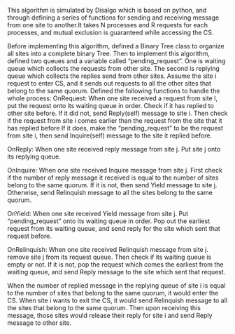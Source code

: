 
This algorithm is simulated by Disalgo which is based on python, and through defining a series of functions for sending 
and receiving message from one site to another.It takes N processes and R requests for each processes, and mutual 
exclusion is guaranteed while accessing the CS.

Before implementing this algorithm, defined a Binary Tree class to organize all sites into a complete binary Tree.
Then to implement this algorithm, defined two queues and a variable called “pending_request”. One is waiting queue 
which collects the requests from other site. The second is replying queue which collects the replies send from other 
sites.
Assume the site i request to enter CS, and it sends out requests to all the other sites that belong to the same quorum. 
Defined the following functions to handle the whole process:
OnRequest:
When one site received a request from site I, put the request onto its waiting queue in order. Check if it has replied 
to other site before. If it did not, send Reply(self) message to site i. Then check if the request from site i comes 
earlier than the request from the site that it has replied before If it does, make the “pending_request” to be the 
request from site i, then send Inquire(self) message to the site it replied before.

OnReply:
When one site received reply message from site j. Put site j onto its replying queue.

OnInquire:
When one site received Inquire message from site j. First check if the number of reply message it received is equal to 
the number of sites belong to the same quorum. If it is not, then send Yield message to site j.
Otherwise, send Relinquish message to all the sites belong to the same quorum.

OnYield:
When one site received Yield message from site j. Put “pending_request” onto its waiting queue in order. Pop out the 
earliest request from its waiting queue, and send reply for the site which sent that request before.

OnRelinquish:
When one site received Relinquish message from site j. remove site j from its request queue. Then check if its waiting 
queue is empty or not. If it is not, pop the request which comes the earliest from the waiting queue, and send Reply 
message to the site which sent that request.

When the number of replied message in the replying queue of site i is equal to the number of sites that belong to the 
same quorum, it would enter the CS.
When site i wants to exit the CS, it would send Relinquish message to all the sites that belong to the same quorum. 
Then upon receiving this message, those sites would release their reply for site i and send Reply message to other site.
